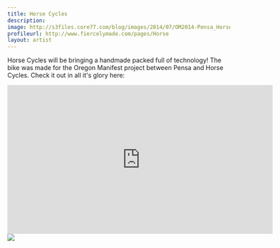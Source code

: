 ```yaml
---
title: Horse Cycles
description: 
image: http://s3files.core77.com/blog/images/2014/07/OM2014-Pensa_Horse-1.jpg"/
profileurl: http://www.fiercelymade.com/pages/Horse
layout: artist
---
```


Horse Cycles will be bringing a handmade packed full of technology! The bike was made for the Oregon Manifest project between Pensa and Horse Cycles. Check it out in all it's glory here:

<iframe src="https://player.vimeo.com/video/101456089?color=ff9933&portrait=0" width="600" height="337" frameborder="0" webkitallowfullscreen mozallowfullscreen allowfullscreen></iframe>


	
<img src="http://s3files.core77.com/blog/images/2014/07/BikeDesignPensa.jpg" />
